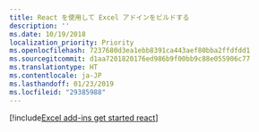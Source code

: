 ```yaml
---
title: React を使用して Excel アドインをビルドする
description: ''
ms.date: 10/19/2018
localization_priority: Priority
ms.openlocfilehash: 7237680d3ea1ebb8391ca443aef80bba2ffdfdd1
ms.sourcegitcommit: d1aa7201820176ed986b9f00bb9c88e055906c77
ms.translationtype: HT
ms.contentlocale: ja-JP
ms.lasthandoff: 01/23/2019
ms.locfileid: "29385988"
---
```

[!include[Excel add-ins get started react](../includes/file-get-started-excel-react.md)]
